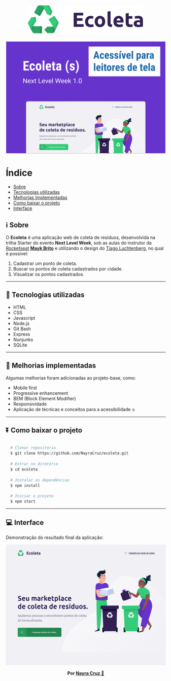 <h1 align="center">
  <img src="public/assets/logo.svg" alt="Logo do Ecoleta">
</h1>

<img src="public/assets/capa-formulario-acessivel.png" alt="Capa do Ecoleta sobre o formulário acessível">

# Índice

- [Sobre](#information_source-sobre)
- [Tecnologias utilizadas](#-tecnologias-utilizadas)
- [Melhorias Implementadas](#-melhorias-implementadas)
- [Como baixar o projeto](#arrow_double_down-como-baixar-o-projeto)
- [Interface](#computer-interface)

## :information_source: Sobre

O **Ecoleta** é uma aplicação web de coleta de resíduos, desenvolvida na trilha Starter do evento **Next Level Week**, sob as aulas do instrutor da [Rocketseat](https://rocketseat.com.br/) **[Mayk Brito](https://github.com/maykbrito)** e utilizando o design do [Tiago Luchtenberg](https://www.linkedin.com/in/tiago-luchtenberg-0b9a3b97), no qual é possível:

1. Cadastrar um ponto de coleta.
1. Buscar os pontos de coleta cadastrados por cidade.
1. Visualizar os pontos cadastrados.

---

## 🚀 Tecnologias utilizadas
- HTML
- CSS
- Javascript
- Node.js
- Git Bash
- Express
- Nunjunks
- SQLite

---

## 💠 Melhorias implementadas
Algumas melhorias foram adicionadas ao projeto-base, como:
- Mobile first
- Progressive enhancement
- BEM (Block Element Modifier)
- Responsividade
- Aplicação de técnicas e conceitos para a acessibilidade 🔝

---

## :arrow_double_down: Como baixar o projeto

```bash
  
  # Clonar repositório
  $ git clone https://github.com/NayraCruz/ecoleta.git
  
  # Entrar no diretório
  $ cd ecoleta
  
  # Instalar as dependências
  $ npm install
  
  # Iniciar o projeto
  $ npm start
```

---

## :computer: Interface
Demonstração do resultado final da aplicação:

<img src="public/assets/gravacao-ecoleta.gif" alt="Gif mostrando como funciona a interface do Ecoleta">


<p align="center"><strong>Por <a href="https://www.linkedin.com/in/nayra-cruz/">Nayra Cruz 💁</a></strong></p>
